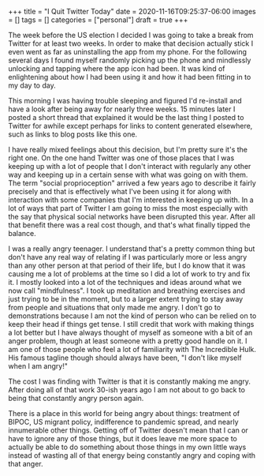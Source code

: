 +++
title = "I Quit Twitter Today"
date = 2020-11-16T09:25:37-06:00
images = []
tags = []
categories = ["personal"]
draft = true
+++

The week before the US election I decided I was going to take a break from Twitter for at least two weeks. In order to make that decision actually stick I even went as far as uninstalling the app from my phone. For the following several days I found myself randomly picking up the phone and mindlessly unlocking and tapping where the app icon had been. It was kind of enlightening about how I had been using it and how it had been fitting in to my day to day.

This morning I was having trouble sleeping and figured I'd re-install and have a look after being away for nearly three weeks. 15 minutes later I posted a short thread that explained it would be the last thing I posted to Twitter for awhile except perhaps for links to content generated elsewhere, such as links to blog posts like this one.

I have really mixed feelings about this decision, but I'm pretty sure it's the right one. On the one hand Twitter was one of those places that I was keeping up with a lot of people that I don't interact with regularly any other way and keeping up in a certain sense with what was going on with them. The term "social proprioception" arrived a few years ago to describe it fairly precisely and that is effectively what I've been using it for along with interaction with some companies that I'm interested in keeping up with. In a lot of ways that part of Twitter I am going to miss the most especially with the say that physical social networks have been disrupted this year. After all that benefit there was a real cost though, and that's what finally tipped the balance.

I was a really angry teenager. I understand that's a pretty common thing but don't have any real way of relating if I was particularly more or less angry than any other person at that period of their life, but I do know that it was causing me a lot of problems at the time so I did a lot of work to try and fix it. I mostly looked into a lot of the techniques and ideas around what we now call "mindfulness". I took up meditation and breathing exercises and just trying to be in the moment, but to a larger extent trying to stay away from people and situations that only made me angry. I don't go to demonstrations because I am not the kind of person who can be relied on to keep their head if things get tense. I still credit that work with making things a lot better but I have always thought of myself as someone with a bit of an anger problem, though at least someone with a pretty good handle on it. I am one of those people who feel a lot of familiarity with The Incredible Hulk. His famous tagline though should always have been, "I don't like myself when I am angry!"

The cost I was finding with Twitter is that it is constantly making me angry. After doing all of that work 30-ish years ago I am not about to go back to being that constantly angry person again.

There is a place in this world for being angry about things: treatment of BIPOC, US migrant policy, indifference to pandemic spread, and nearly innumerable other things. Getting off of Twitter doesn't mean that I can or have to ignore any of those things, but it does leave me more space to actually be able to do something about those things in my own little ways instead of wasting all of that energy being constantly angry and coping with that anger.